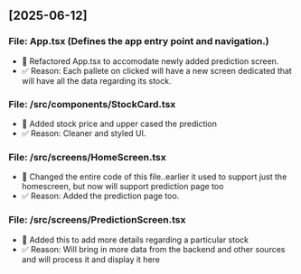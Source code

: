 ## [2025-06-12]
### File: App.tsx (Defines the app entry point and navigation.)
- 🔧 Refactored App.tsx to accomodate newly added prediction screen.
- ✅ Reason: Each pallete on clicked will have a new screen dedicated that will have all the data regarding its stock.

### File: /src/components/StockCard.tsx
- 🧹 Added stock price and upper cased the prediction
- ✅ Reason: Cleaner and styled UI.

### File:  /src/screens/HomeScreen.tsx
- 🔧 Changed the entire code of this file..earlier it used to support just the homescreen, but now will support prediction page too
- ✅ Reason: Added the prediction page too.

### File:  /src/screens/PredictionScreen.tsx
- 🔧 Added this to add more details regarding a particular stock
- ✅ Reason: Will bring in more data from the backend and other sources and will process it and display it here


